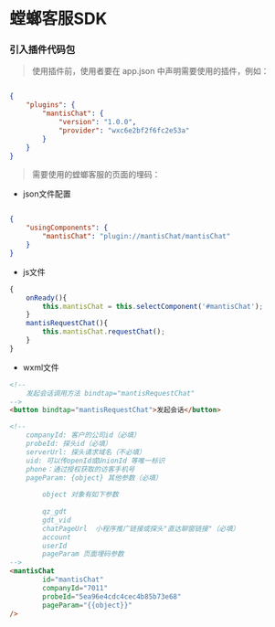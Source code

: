 # 螳螂客服SDK

### 引入插件代码包

> 使用插件前，使用者要在 app.json 中声明需要使用的插件，例如：

```json

{
    "plugins": {
        "mantisChat": {
            "version": "1.0.0",
            "provider": "wxc6e2bf2f6fc2e53a"
        }
    }
}

```

> 需要使用的螳螂客服的页面的埋码：

- json文件配置

```json

{
    "usingComponents": {
        "mantisChat": "plugin://mantisChat/mantisChat"
    }
}
```

- js文件

```javascript
{
    onReady(){
        this.mantisChat = this.selectComponent('#mantisChat');
    }
    mantisRequestChat(){
        this.mantisChat.requestChat();
    }
}

```

- wxml文件

```html
<!--
    发起会话调用方法 bindtap="mantisRequestChat"
-->
<button bindtap="mantisRequestChat">发起会话</button>

<!--
    companyId: 客户的公司id（必填）
    probeId: 探头id（必填）
    serverUrl: 探头请求域名（不必填）
    uid: 可以传openId或UnionId 等唯一标识 
    phone：通过授权获取的访客手机号 
    pageParam: {object} 其他参数（必填）
    
        object 对象有如下参数
        
        qz_gdt
        gdt_vid
        chatPageUrl  小程序推广链接或探头"直达聊窗链接"（必填）
        account
        userId
        pageParam 页面埋码参数
-->
<mantisChat 
        id="mantisChat"
        companyId="7011"
        probeId="5ea96e4cdc4cec4b85b73e68"
        pageParam="{{object}}"
/>
```



[comment]: <> (这个文件用于书写插件文档，引用图片时必须以**相对路径**引用 ***doc*** 目录下的本地图片，不能使用网络图片或非 ***doc*** 目录下的图片。以下是相对路径的引用示例：)

[comment]: <> (![链接]&#40;./example.jpeg&#41;)

[comment]: <> (使用编辑器下方的上传按钮可以上传插件文档，上传的内容包括 doc 目录下的 README.md 和图片。)




